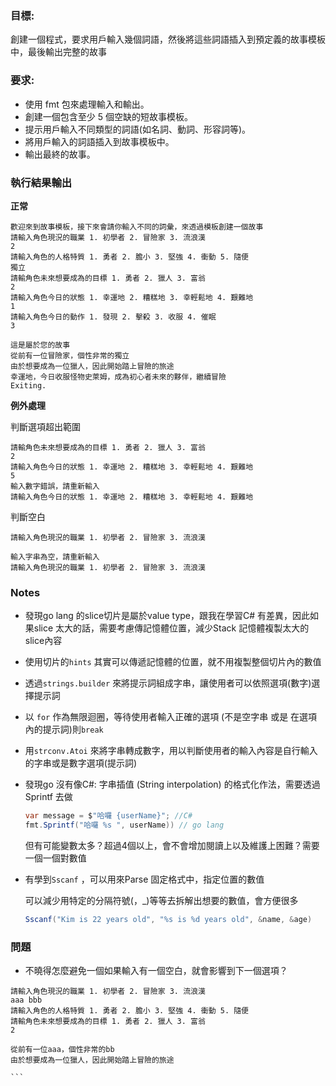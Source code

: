 ### 目標:

創建一個程式，要求用戶輸入幾個詞語，然後將這些詞語插入到預定義的故事模板中，最後輸出完整的故事

### 要求:

* 使用 fmt 包來處理輸入和輸出。
* 創建一個包含至少 5 個空缺的短故事模板。
* 提示用戶輸入不同類型的詞語(如名詞、動詞、形容詞等)。
* 將用戶輸入的詞語插入到故事模板中。
* 輸出最終的故事。

### 執行結果輸出
**正常**
```
歡迎來到故事模板，接下來會請你輸入不同的詞彙，來透過模板創建一個故事
請輸入角色現況的職業 1. 初學者 2. 冒險家 3. 流浪漢 
2
請輸入角色的人格特質 1. 勇者 2. 膽小 3. 堅強 4. 衝動 5. 隨便 
獨立
請輸角色未來想要成為的目標 1. 勇者 2. 獵人 3. 富翁 
2
請輸入角色今日的狀態 1. 幸運地 2. 糟糕地 3. 幸輕鬆地 4. 艱難地 
1
請輸入角色今日的動作 1. 發現 2. 擊殺 3. 收服 4. 催眠 
3

這是屬於您的故事
從前有一位冒險家，個性非常的獨立
由於想要成為一位獵人，因此開始踏上冒險的旅途
幸運地，今日收服怪物史萊姆，成為初心者未來的夥伴，繼續冒險
Exiting.

```
**例外處理**

判斷選項超出範圍
```
請輸角色未來想要成為的目標 1. 勇者 2. 獵人 3. 富翁 
2
請輸入角色今日的狀態 1. 幸運地 2. 糟糕地 3. 幸輕鬆地 4. 艱難地 
5
輸入數字錯誤，請重新輸入
請輸入角色今日的狀態 1. 幸運地 2. 糟糕地 3. 幸輕鬆地 4. 艱難地 
```
判斷空白
```
請輸入角色現況的職業 1. 初學者 2. 冒險家 3. 流浪漢 

輸入字串為空，請重新輸入
請輸入角色現況的職業 1. 初學者 2. 冒險家 3. 流浪漢 
```


### Notes
- 發現go lang 的slice切片是屬於value type，跟我在學習C# 有差異，因此如果slice 太大的話，需要考慮傳記憶體位置，減少Stack 記憶體複製太大的slice內容
- 使用切片的`hints` 其實可以傳遞記憶體的位置，就不用複製整個切片內的數值
- 透過`strings.builder` 來將提示詞組成字串，讓使用者可以依照選項(數字)選擇提示詞
- 以 `for` 作為無限迴圈，等待使用者輸入正確的選項 (不是空字串 或是 在選項內的提示詞)則`break`
- 用`strconv.Atoi`  來將字串轉成數字，用以判斷使用者的輸入內容是自行輸入的字串或是數字選項(提示詞)
- 發現go 沒有像C#: 字串插值 (String interpolation) 的格式化作法，需要透過Sprintf 去做

    ```csharp
    var message = $"哈囉 {userName}"; //C#
    fmt.Sprintf("哈囉 %s ", userName)) // go lang
    ```

  但有可能變數太多？超過4個以上，會不會增加閱讀上以及維護上困難？需要一個一個對數值

- 有學到`Sscanf` ，可以用來Parse 固定格式中，指定位置的數值

  可以減少用特定的分隔符號(，_)等等去拆解出想要的數值，會方便很多

    ```csharp
    Sscanf("Kim is 22 years old", "%s is %d years old", &name, &age)
    ```


### 問題
* 不曉得怎麼避免一個如果輸入有一個空白，就會影響到下一個選項？
````
請輸入角色現況的職業 1. 初學者 2. 冒險家 3. 流浪漢 
aaa bbb
請輸入角色的人格特質 1. 勇者 2. 膽小 3. 堅強 4. 衝動 5. 隨便 
請輸角色未來想要成為的目標 1. 勇者 2. 獵人 3. 富翁 
2

從前有一位aaa，個性非常的bb
由於想要成為一位獵人，因此開始踏上冒險的旅途

```
